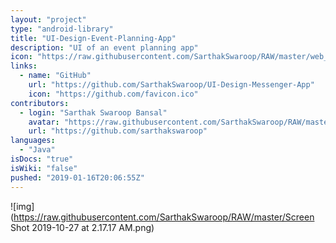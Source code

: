 ```yaml
---
layout: "project"
type: "android-library"
title: "UI-Design-Event-Planning-App"
description: "UI of an event planning app"
icon: "https://raw.githubusercontent.com/SarthakSwaroop/RAW/master/web_page_interface_website_webpage_internet_site_project_homepage_layout_content_landing_platform_flat_design_icon-512.png"
links: 
  - name: "GitHub"
    url: "https://github.com/SarthakSwaroop/UI-Design-Messenger-App"
    icon: "https://github.com/favicon.ico"
contributors: 
  - login: "Sarthak Swaroop Bansal"
    avatar: "https://raw.githubusercontent.com/SarthakSwaroop/RAW/master/mee.jpg"
    url: "https://github.com/sarthakswaroop"
languages: 
  - "Java"
isDocs: "true"
isWiki: "false"
pushed: "2019-01-16T20:06:55Z"
---
```



![img](https://raw.githubusercontent.com/SarthakSwaroop/RAW/master/Screen Shot 2019-10-27 at 2.17.17 AM.png) 

